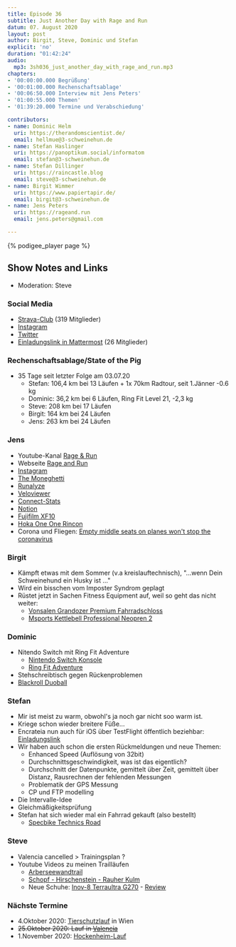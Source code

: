```yaml
---
title: Episode 36
subtitle: Just Another Day with Rage and Run
datum: 07. August 2020
layout: post
author: Birgit, Steve, Dominic und Stefan
explicit: 'no'
duration: "01:42:24"
audio:
  mp3: 3sh036_just_another_day_with_rage_and_run.mp3
chapters:
- '00:00:00.000 Begrüßung'
- '00:01:00.000 Rechenschaftsablage'
- '00:06:50.000 Interview mit Jens Peters'
- '01:00:55.000 Themen'
- '01:39:20.000 Termine und Verabschiedung'

contributors:
- name: Dominic Helm
  uri: https://therandomscientist.de/
  email: hellmue@3-schweinehun.de
- name: Stefan Haslinger
  uri: https://panoptikum.social/informatom
  email: stefan@3-schweinehun.de
- name: Stefan Dillinger
  uri: https://raincastle.blog
  email: steve@3-schweinehun.de
- name: Birgit Wimmer
  uri: https://www.papiertapir.de/
  email: birgit@3-schweinehun.de
- name: Jens Peters
  uri: https://rageand.run
  email: jens.peters@gmail.com

---
```


{% podigee_player page %}

## Show Notes and Links

* Moderation: Steve

### Social Media

* [Strava-Club](https://www.strava.com/clubs/3schweinehunde) (319 Mitglieder)
* [Instagram](https://www.instagram.com/3_schweinehunde/)
* [Twitter](https://twitter.com/3schweinehunde)
* [Einladungslink in Mattermost](https://mattermost.informatom.com/signup_user_complete/?id=pniz51hpoiyqumcdeu11463o8h) 
  (26 Mitglieder)

### Rechenschaftsablage/State of the Pig

* 35 Tage seit letzter Folge am 03.07.20
  * Stefan: 106,4 km bei 13 Läufen + 1x 70km Radtour, seit 1.Jänner -0.6 kg
  * Dominic: 36,2 km bei 6 Läufen, Ring Fit Level 21, -2,3 kg
  * Steve: 208 km bei 17 Läufen
  * Birgit: 164 km bei 24 Läufen
  * Jens: 263 km bei 24 Läufen

### Jens

* Youtube-Kanal [Rage & Run](https://www.youtube.com/channel/UC1cFLnaWdO4AHNoPxbq6m1A)
* Webseite [Rage and Run](https://rageand.run/)
* [Instagram](https://www.instagram.com/rageand.run/)
* [The Moneghetti](https://blog.strava.com/de/wow-the-moneghetti-9402/)
* [Runalyze](https://runalyze.com/?_locale=de)
* [Veloviewer](https://veloviewer.com/)
* [Connect-Stats](https://apps.apple.com/app/apple-store/id581697248)
* [Notion](https://www.notion.so)
* [Fujifilm XF10](https://www.amazon.de/Fujifilm-XF10-Digitalkamera-Megapixel-schwarz/dp/B07FS8S9S2)
* [Hoka One One Rincon](https://www.runnersworld.de/laufschuhe/hoka-one-one-rincon/)
* Corona und Fliegen: [Empty middle seats on planes won't stop the coronavirus](https://www.youtube.com/watch?v=9Em0FSsI_VU)

### Birgit

* Kämpft etwas mit dem Sommer (v.a kreislauftechnisch), "...wenn Dein Schweinehund ein Husky ist ..."
* Wird ein bisschen vom Imposter Syndrom geplagt
* Rüstet jetzt in Sachen Fitness Equipment auf, weil so geht das nicht weiter:
  * [Vonsalen Grandozer Premium Fahrradschloss](https://amzn.to/33BVboV)
  * [Msports Kettlebell Professional Neopren 2](https://amzn.to/3ih4SNN)

### Dominic

* Nitendo Switch mit Ring Fit Adventure
  * [Nintendo Switch Konsole](https://amzn.to/33BoZlD)
  * [Ring Fit Adventure](https://amzn.to/30EDPGl)
* Stehschreibtisch gegen Rückenproblemen
* [Blackroll Duoball](https://amzn.to/3kp8PSk)

### Stefan

* Mir ist meist zu warm, obwohl's ja noch gar nicht soo warm ist.
* Kriege schon wieder breitere Füße...
* Encrateia nun auch für iOS über TestFlight öffentlich beziehbar:
  [Einladungslink](https://testflight.apple.com/join/RzIM0Yr3)
* Wir haben auch schon die ersten Rückmeldungen und neue Themen:
  * Enhanced Speed (Auflösung von 32bit)
  * Durchschnittsgeschwindigkeit, was ist das eigentlich?
  * Durchschnitt der Datenpunkte, gemittelt über Zeit, gemittelt über Distanz, 
    Rausrechnen der fehlenden Messungen
  * Problematik der GPS Messung
  * CP und FTP modelling
* Die Intervalle-Idee
* Gleichmäßigkeitsprüfung
* Stefan hat sich wieder mal ein Fahrrad gekauft (also bestellt)
  * [Specbike Technics Road](https://specbiketechnics.com/de/shop/zweiradriges-liegerad-road)

### Steve

* Valencia cancelled > Trainingsplan ?
* Youtube Videos zu meinen Trailläufen
  * [Arberseewandtrail](https://youtu.be/W4YSJA2AR10)
  * [Schopf - Hirschenstein - Rauher Kulm](https://youtu.be/6_o4I1SRyh8)
  * Neue Schuhe: [Inov-8 Terraultra G270](https://www.inov-8.com/eu/terraultra-g-270) - 
    [Review](https://youtu.be/WQ12auEELaE)

### Nächste Termine

* 4.Oktober 2020: [Tierschutzlauf](https://www.tierschutzlauf.at/) in Wien
* ~~25.Oktober 2020: Lauf in [Valencia](https://www.valenciaciudaddelrunning.com)~~
* 1.November 2020: [Hockenheim-Lauf](https://www.asgtria-hockenheim.de/hockenheim-lauf/allg-infos/)
